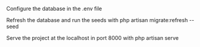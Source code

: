 Configure the database in the .env file

Refresh the database and run the seeds with
php artisan migrate:refresh --seed

Serve the project at the localhost in port 8000 with
php artisan serve